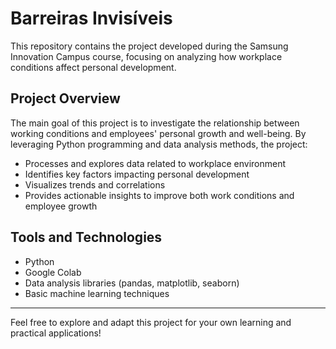 # Barreiras Invisíveis

This repository contains the project developed during the Samsung Innovation Campus course, focusing on analyzing how workplace conditions affect personal development.

## Project Overview
The main goal of this project is to investigate the relationship between working conditions and employees' personal growth and well-being. By leveraging Python programming and data analysis methods, the project:

- Processes and explores data related to workplace environment  
- Identifies key factors impacting personal development  
- Visualizes trends and correlations  
- Provides actionable insights to improve both work conditions and employee growth  

## Tools and Technologies
- Python
- Google Colab  
- Data analysis libraries (pandas, matplotlib, seaborn)  
- Basic machine learning techniques

---

Feel free to explore and adapt this project for your own learning and practical applications!
